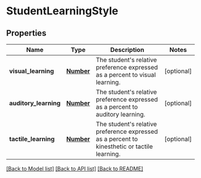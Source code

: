 # StudentLearningStyle

## Properties
Name | Type | Description | Notes
------------ | ------------- | ------------- | -------------
**visual_learning** | [**Number**](Number.md) | The student&#39;s relative preference expressed as a percent to visual learning. | [optional] 
**auditory_learning** | [**Number**](Number.md) | The student&#39;s relative preference expressed as a percent to auditory learning. | [optional] 
**tactile_learning** | [**Number**](Number.md) | The student&#39;s relative preference expressed as a percent to kinesthetic or tactile learning. | [optional] 

[[Back to Model list]](../README.md#documentation-for-models) [[Back to API list]](../README.md#documentation-for-api-endpoints) [[Back to README]](../README.md)


